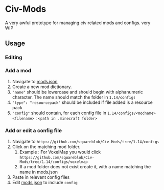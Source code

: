 # Civ-Mods
A very awful prototype for managing civ related mods and configs. very WIP

## Usage

### Editing

### Add a mod

1. Navigate to [mods.json](https://github.com/squareblob/Civ-Mods/blob/1.14/mods.json)
2. Create a new mod dictionary. 
  1. `"name"` should be lowercase and should begin with alphanumeric character. The name should match the folder in `1.14/configs`
  2. `"type": "resourcepack"` should be included if file added is a resource pack
  3. `"config"` should contain, for each config file in `1.14/configs/<modname>` `<filename>` : `<path in .minecraft folder>`

### Add or edit a config file

1. Navigate to `https://github.com/squareblob/Civ-Mods/tree/1.14/configs`
2. Click on the matching mod folder.
    1. Example : For VoxelMap you would click `https://github.com/squareblob/Civ-Mods/tree/1.14/configs/voxelmap`
    1. If a mod folder does not exist create it, with a name matching the name in mods.json
3. Paste in relevent config files
4. Edit [mods.json](https://github.com/squareblob/Civ-Mods/blob/1.14/mods.json) to include `config`



